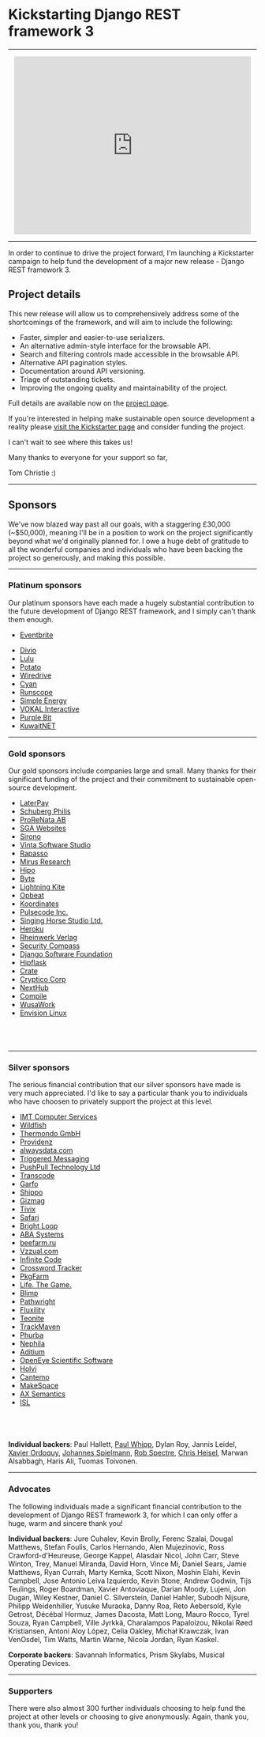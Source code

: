 # Kickstarting Django REST framework 3

---

<iframe style="display: block; margin: 0 auto 0 auto" width="480" height="360" src="https://www.kickstarter.com/projects/tomchristie/django-rest-framework-3/widget/video.html" frameborder="0" scrolling="no"> </iframe>

---

In order to continue to drive the project forward, I'm launching a Kickstarter
campaign to help fund the development of a major new release - Django REST
framework 3.

## Project details

This new release will allow us to comprehensively address some of the
shortcomings of the framework, and will aim to include the following:

* Faster, simpler and easier-to-use serializers.
* An alternative admin-style interface for the browsable API.
* Search and filtering controls made accessible in the browsable API.
* Alternative API pagination styles.
* Documentation around API versioning.
* Triage of outstanding tickets.
* Improving the ongoing quality and maintainability of the project.

Full details are available now on the [project
page](https://www.kickstarter.com/projects/tomchristie/django-rest-framework-3).

If you're interested in helping make sustainable open source development a
reality please [visit the Kickstarter
page](https://www.kickstarter.com/projects/tomchristie/django-rest-framework-3)
and consider funding the project.

I can't wait to see where this takes us!

Many thanks to everyone for your support so far,

  Tom Christie :)

---

## Sponsors

We've now blazed way past all our goals, with a staggering £30,000 (~$50,000),
meaning I'll be in a position to work on the project significantly beyond what
we'd originally planned for. I owe a huge debt of gratitude to all the
wonderful companies and individuals who have been backing the project so
generously, and making this possible.

---

### Platinum sponsors

Our platinum sponsors have each made a hugely substantial contribution to the
future development of Django REST framework, and I simply can't thank them
enough.

<ul class="sponsor diamond">
<li><a href="https://www.eventbrite.com/" rel="nofollow" style="background-image:url(../../img/sponsors/0-eventbrite.png);">Eventbrite</a></li>
</ul>

<ul class="sponsor platinum">
<li><a href="https://www.divio.ch/" rel="nofollow" style="background-image:url(../../img/sponsors/1-divio.png);">Divio</a></li>
<li><a href="http://company.onlulu.com/en/" rel="nofollow" style="background-image:url(../../img/sponsors/1-lulu.png);">Lulu</a></li>
<li><a href="https://p.ota.to/" rel="nofollow" style="background-image:url(../../img/sponsors/1-potato.png);">Potato</a></li>
<li><a href="http://www.wiredrive.com/" rel="nofollow" style="background-image:url(../../img/sponsors/1-wiredrive.png);">Wiredrive</a></li>
<li><a href="http://www.cyaninc.com/" rel="nofollow" style="background-image:url(../../img/sponsors/1-cyan.png);">Cyan</a></li>
<li><a href="https://www.runscope.com/" rel="nofollow" style="background-image:url(../../img/sponsors/1-runscope.png);">Runscope</a></li>
<li><a href="http://simpleenergy.com/" rel="nofollow" style="background-image:url(../../img/sponsors/1-simple-energy.png);">Simple Energy</a></li>
<li><a href="http://vokalinteractive.com/" rel="nofollow" style="background-image:url(../../img/sponsors/1-vokal_interactive.png);">VOKAL Interactive</a></li>
<li><a href="http://www.purplebit.com/" rel="nofollow" style="background-image:url(../../img/sponsors/1-purplebit.png);">Purple Bit</a></li>
<li><a href="http://www.kuwaitnet.net/" rel="nofollow" style="background-image:url(../../img/sponsors/1-kuwaitnet.png);">KuwaitNET</a></li>
</ul>

<div style="clear: both"></div>

---

### Gold sponsors

Our gold sponsors include companies large and small. Many thanks for their
significant funding of the project and their commitment to sustainable
open-source development.

<ul class="sponsor gold">
<li><a href="https://laterpay.net/" rel="nofollow" style="background-image:url(../../img/sponsors/2-laterpay.png);">LaterPay</a></li>
<li><a href="https://www.schubergphilis.com/" rel="nofollow" style="background-image:url(../../img/sponsors/2-schuberg_philis.png);">Schuberg Philis</a></li>
<li><a href="http://prorenata.se/" rel="nofollow" style="background-image:url(../../img/sponsors/2-prorenata.png);">ProReNata AB</a></li>
<li><a href="https://www.sgawebsites.com/" rel="nofollow" style="background-image:url(../../img/sponsors/2-sga.png);">SGA Websites</a></li>
<li><a href="http://www.sirono.com/" rel="nofollow" style="background-image:url(../../img/sponsors/2-sirono.png);">Sirono</a></li>
<li><a href="http://www.vinta.com.br/" rel="nofollow" style="background-image:url(../../img/sponsors/2-vinta.png);">Vinta Software Studio</a></li>
<li><a href="http://www.rapasso.nl/index.php/en" rel="nofollow" style="background-image:url(../../img/sponsors/2-rapasso.png);">Rapasso</a></li>
<li><a href="https://mirusresearch.com/" rel="nofollow" style="background-image:url(../../img/sponsors/2-mirus_research.png);">Mirus Research</a></li>
<li><a href="http://hipolabs.com" rel="nofollow" style="background-image:url(../../img/sponsors/2-hipo.png);">Hipo</a></li>
<li><a href="http://www.byte.nl" rel="nofollow" style="background-image:url(../../img/sponsors/2-byte.png);">Byte</a></li>
<li><a href="http://lightningkite.com/" rel="nofollow" style="background-image:url(../../img/sponsors/2-lightning_kite.png);">Lightning Kite</a></li>
<li><a href="https://opbeat.com/" rel="nofollow" style="background-image:url(../../img/sponsors/2-opbeat.png);">Opbeat</a></li>
<li><a href="https://koordinates.com" rel="nofollow" style="background-image:url(../../img/sponsors/2-koordinates.png);">Koordinates</a></li>
<li><a href="http://pulsecode.ca" rel="nofollow" style="background-image:url(../../img/sponsors/2-pulsecode.png);">Pulsecode Inc.</a></li>
<li><a href="http://singinghorsestudio.com" rel="nofollow" style="background-image:url(../../img/sponsors/2-singing-horse.png);">Singing Horse Studio Ltd.</a></li>
<li><a href="https://www.heroku.com/" rel="nofollow" style="background-image:url(../../img/sponsors/2-heroku.png);">Heroku</a></li>
<li><a href="https://www.rheinwerk-verlag.de/" rel="nofollow" style="background-image:url(../../img/sponsors/2-rheinwerk_verlag.png);">Rheinwerk Verlag</a></li>
<li><a href="http://www.securitycompass.com/" rel="nofollow" style="background-image:url(../../img/sponsors/2-security_compass.png);">Security Compass</a></li>
<li><a href="https://www.djangoproject.com/foundation/" rel="nofollow" style="background-image:url(../../img/sponsors/2-django.png);">Django Software Foundation</a></li>
<li><a href="http://www.hipflaskapp.com" rel="nofollow" style="background-image:url(../../img/sponsors/2-hipflask.png);">Hipflask</a></li>
<li><a href="http://www.crate.io/" rel="nofollow" style="background-image:url(../../img/sponsors/2-crate.png);">Crate</a></li>
<li><a href="http://crypticocorp.com/" rel="nofollow" style="background-image:url(../../img/sponsors/2-cryptico.png);">Cryptico Corp</a></li>
<li><a href="http://www.nexthub.com/" rel="nofollow" style="background-image:url(../../img/sponsors/2-nexthub.png);">NextHub</a></li>
<li><a href="https://www.compile.com/" rel="nofollow" style="background-image:url(../../img/sponsors/2-compile.png);">Compile</a></li>
<li><a href="http://wusawork.org" rel="nofollow" style="background-image:url(../../img/sponsors/2-wusawork.png);">WusaWork</a></li>
<li><a href="http://envisionlinux.org/blog" rel="nofollow">Envision Linux</a></li>
</ul>

<div style="clear: both; padding-bottom: 40px;"></div>

---

### Silver sponsors

The serious financial contribution that our silver sponsors have made is very
much appreciated. I'd like to say a particular thank&nbsp;you to individuals
who have choosen to privately support the project at this level.

<ul class="sponsor silver">
<li><a href="http://www.imtapps.com/" rel="nofollow" style="background-image:url(../../img/sponsors/3-imt_computer_services.png);">IMT Computer Services</a></li>
<li><a href="http://wildfish.com/" rel="nofollow" style="background-image:url(../../img/sponsors/3-wildfish.png);">Wildfish</a></li>
<li><a href="http://www.thermondo.de/" rel="nofollow" style="background-image:url(../../img/sponsors/3-thermondo-gmbh.png);">Thermondo GmbH</a></li>
<li><a href="http://providenz.fr/" rel="nofollow" style="background-image:url(../../img/sponsors/3-providenz.png);">Providenz</a></li>
<li><a href="https://www.alwaysdata.com" rel="nofollow" style="background-image:url(../../img/sponsors/3-alwaysdata.png);">alwaysdata.com</a></li>
<li><a href="http://www.triggeredmessaging.com/" rel="nofollow" style="background-image:url(../../img/sponsors/3-triggered_messaging.png);">Triggered Messaging</a></li>
<li><a href="https://www.ipushpull.com/" rel="nofollow" style="background-image:url(../../img/sponsors/3-ipushpull.png);">PushPull Technology Ltd</a></li>
<li><a href="http://www.transcode.de/" rel="nofollow" style="background-image:url(../../img/sponsors/3-transcode.png);">Transcode</a></li>
<li><a href="https://garfo.io/" rel="nofollow" style="background-image:url(../../img/sponsors/3-garfo.png);">Garfo</a></li>
<li><a href="https://goshippo.com/" rel="nofollow" style="background-image:url(../../img/sponsors/3-shippo.png);">Shippo</a></li>
<li><a href="http://www.gizmag.com/" rel="nofollow" style="background-image:url(../../img/sponsors/3-gizmag.png);">Gizmag</a></li>
<li><a href="http://www.tivix.com/" rel="nofollow" style="background-image:url(../../img/sponsors/3-tivix.png);">Tivix</a></li>
<li><a href="http://www.safaribooksonline.com/" rel="nofollow" style="background-image:url(../../img/sponsors/3-safari.png);">Safari</a></li>
<li><a href="http://brightloop.com/" rel="nofollow" style="background-image:url(../../img/sponsors/3-brightloop.png);">Bright Loop</a></li>
<li><a href="http://www.aba-systems.com.au/" rel="nofollow" style="background-image:url(../../img/sponsors/3-aba.png);">ABA Systems</a></li>
<li><a href="http://beefarm.ru/" rel="nofollow" style="background-image:url(../../img/sponsors/3-beefarm.png);">beefarm.ru</a></li>
<li><a href="http://www.vzzual.com/" rel="nofollow" style="background-image:url(../../img/sponsors/3-vzzual.png);">Vzzual.com</a></li>
<li><a href="http://infinite-code.com/" rel="nofollow" style="background-image:url(../../img/sponsors/3-infinite_code.png);">Infinite Code</a></li>
<li><a href="http://crosswordtracker.com/" rel="nofollow" style="background-image:url(../../img/sponsors/3-crosswordtracker.png);">Crossword Tracker</a></li>
<li><a href="https://www.pkgfarm.com/" rel="nofollow" style="background-image:url(../../img/sponsors/3-pkgfarm.png);">PkgFarm</a></li>
<li><a href="http://life.tl/" rel="nofollow" style="background-image:url(../../img/sponsors/3-life_the_game.png);">Life. The Game.</a></li>
<li><a href="http://blimp.io/" rel="nofollow" style="background-image:url(../../img/sponsors/3-blimp.png);">Blimp</a></li>
<li><a href="http://pathwright.com" rel="nofollow" style="background-image:url(../../img/sponsors/3-pathwright.png);">Pathwright</a></li>
<li><a href="http://fluxility.com/" rel="nofollow" style="background-image:url(../../img/sponsors/3-fluxility.png);">Fluxility</a></li>
<li><a href="http://teonite.com/" rel="nofollow" style="background-image:url(../../img/sponsors/3-teonite.png);">Teonite</a></li>
<li><a href="http://trackmaven.com/" rel="nofollow" style="background-image:url(../../img/sponsors/3-trackmaven.png);">TrackMaven</a></li>
<li><a href="http://www.phurba.net/" rel="nofollow" style="background-image:url(../../img/sponsors/3-phurba.png);">Phurba</a></li>
<li><a href="http://www.nephila.co.uk/" rel="nofollow" style="background-image:url(../../img/sponsors/3-nephila.png);">Nephila</a></li>
<li><a href="http://www.aditium.com/" rel="nofollow" style="background-image:url(../../img/sponsors/3-aditium.png);">Aditium</a></li>
<li><a href="http://www.eyesopen.com/" rel="nofollow" style="background-image:url(../../img/sponsors/3-openeye.png);">OpenEye Scientific Software</a></li>
<li><a href="https://holvi.com/" rel="nofollow" style="background-image:url(../../img/sponsors/3-holvi.png);">Holvi</a></li>
<li><a href="http://cantemo.com/" rel="nofollow" style="background-image:url(../../img/sponsors/3-cantemo.gif);">Cantemo</a></li>
<li><a href="https://www.makespace.com/" rel="nofollow" style="background-image:url(../../img/sponsors/3-makespace.png);">MakeSpace</a></li>
<li><a href="https://www.ax-semantics.com/" rel="nofollow" style="background-image:url(../../img/sponsors/3-ax_semantics.png);">AX Semantics</a></li>
<li><a href="http://istrategylabs.com/" rel="nofollow" style="background-image:url(../../img/sponsors/3-isl.png);">ISL</a></li>
</ul>

<div style="clear: both; padding-bottom: 40px;"></div>

**Individual backers**: Paul Hallett, <a href="http://www.paulwhippconsulting.com/">Paul Whipp</a>, Dylan Roy, Jannis Leidel, <a href="https://linovia.com/en/">Xavier Ordoquy</a>, <a href="http://spielmannsolutions.com/">Johannes Spielmann</a>, <a href="http://brooklynhacker.com/">Rob Spectre</a>, <a href="http://chrisheisel.com/">Chris Heisel</a>, Marwan Alsabbagh, Haris Ali, Tuomas Toivonen.

---

### Advocates

The following individuals made a significant financial contribution to the
development of Django REST framework 3, for which I can only offer a huge, warm
and sincere thank you!

**Individual backers**: Jure Cuhalev, Kevin Brolly, Ferenc Szalai, Dougal
Matthews, Stefan Foulis, Carlos Hernando, Alen Mujezinovic, Ross
Crawford-d'Heureuse, George Kappel, Alasdair Nicol, John Carr, Steve Winton,
Trey, Manuel Miranda, David Horn, Vince Mi, Daniel Sears, Jamie Matthews, Ryan
Currah, Marty Kemka, Scott Nixon, Moshin Elahi, Kevin Campbell, Jose Antonio
Leiva Izquierdo, Kevin Stone, Andrew Godwin, Tijs Teulings, Roger Boardman,
Xavier Antoviaque, Darian Moody, Lujeni, Jon Dugan, Wiley Kestner, Daniel C.
Silverstein, Daniel Hahler, Subodh Nijsure, Philipp Weidenhiller, Yusuke
Muraoka, Danny Roa, Reto Aebersold, Kyle Getrost, Décébal Hormuz, James
Dacosta, Matt Long, Mauro Rocco, Tyrel Souza, Ryan Campbell, Ville Jyrkkä,
Charalampos Papaloizou, Nikolai Røed Kristiansen, Antoni Aloy López, Celia
Oakley, Michał Krawczak, Ivan VenOsdel, Tim Watts, Martin Warne, Nicola Jordan,
Ryan Kaskel.

**Corporate backers**: Savannah Informatics, Prism Skylabs, Musical Operating
Devices.

---

### Supporters

There were also almost 300 further individuals choosing to help fund the
project at other levels or choosing to give anonymously. Again, thank you,
thank you, thank you!
